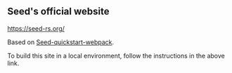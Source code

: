 ## Seed's official website

https://seed-rs.org/

Based on [Seed-quickstart-webpack](https://github.com/seed-rs/seed-quickstart-webpack).

To build this site in a local environment, follow the instructions in the above link.
